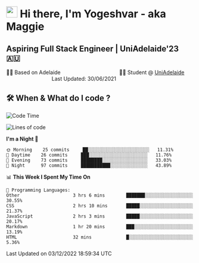 <h1><img src="https://emojis.slackmojis.com/emojis/images/1531849430/4246/blob-sunglasses.gif?1531849430" width="30"/> Hi there, I'm Yogeshvar - aka Maggie</h1>

## Aspiring Full Stack Engineer | UniAdelaide'23 🇦🇺  
🏂🏻  Based on Adelaide &nbsp;&nbsp;&nbsp;&nbsp;&nbsp;&nbsp;&nbsp;&nbsp;&nbsp;&nbsp;&nbsp;&nbsp;&nbsp;&nbsp;&nbsp;&nbsp;&nbsp;&nbsp;&nbsp;&nbsp;&nbsp;&nbsp;&nbsp;&nbsp;&nbsp;&nbsp;&nbsp;&nbsp;&nbsp;&nbsp;&nbsp;&nbsp;&nbsp;&nbsp;&nbsp;&nbsp;&nbsp;&nbsp;&nbsp;👨‍💻 Student @ [UniAdelaide](https://www.adelaide.edu.au)   &nbsp;&nbsp;&nbsp;&nbsp;&nbsp;&nbsp;&nbsp;&nbsp;&nbsp;&nbsp;&nbsp;&nbsp;&nbsp;&nbsp;&nbsp;&nbsp;&nbsp;&nbsp;&nbsp;&nbsp;&nbsp;&nbsp;&nbsp;&nbsp;&nbsp;&nbsp;&nbsp;&nbsp;&nbsp;&nbsp;&nbsp;Last Updated: 30/06/2021

## 🛠 When & What do I code ?  

<!--START_SECTION:waka-->
![Code Time](http://img.shields.io/badge/Code%20Time-1%2C854%20hrs%2057%20mins-blue)

![Lines of code](https://img.shields.io/badge/From%20Hello%20World%20I%27ve%20Written-2%20Million%20lines%20of%20code-blue)

**I'm a Night 🦉** 

```text
🌞 Morning    25 commits     ██░░░░░░░░░░░░░░░░░░░░░░░   11.31% 
🌆 Daytime    26 commits     ███░░░░░░░░░░░░░░░░░░░░░░   11.76% 
🌃 Evening    73 commits     ████████░░░░░░░░░░░░░░░░░   33.03% 
🌙 Night      97 commits     ███████████░░░░░░░░░░░░░░   43.89%

```


📊 **This Week I Spent My Time On** 

```text
💬 Programming Languages: 
Other                    3 hrs 6 mins        ███████░░░░░░░░░░░░░░░░░░   30.55% 
CSS                      2 hrs 10 mins       █████░░░░░░░░░░░░░░░░░░░░   21.37% 
JavaScript               2 hrs 3 mins        █████░░░░░░░░░░░░░░░░░░░░   20.17% 
Markdown                 1 hr 20 mins        ███░░░░░░░░░░░░░░░░░░░░░░   13.19% 
HTML                     32 mins             █░░░░░░░░░░░░░░░░░░░░░░░░   5.36%

```


 Last Updated on 03/12/2022 18:59:34 UTC
<!--END_SECTION:waka-->
